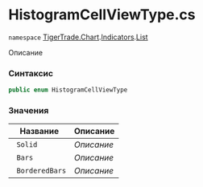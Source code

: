 
# HistogramCellViewType.cs
`namespace` [TigerTrade.Chart](../../../../../TigerTrade.Chart.md).[Indicators](../../../../../TigerTrade.Chart/Indicators.md).[List](../../../../../TigerTrade.Chart/Indicators/List.md)



Описание

### Синтаксис
```csharp
public enum HistogramCellViewType
```


### Значения
| Название | Описание |
| --- | --- |
| ` Solid` | *Описание* |
| ` Bars` | *Описание* |
| ` BorderedBars` | *Описание* |



